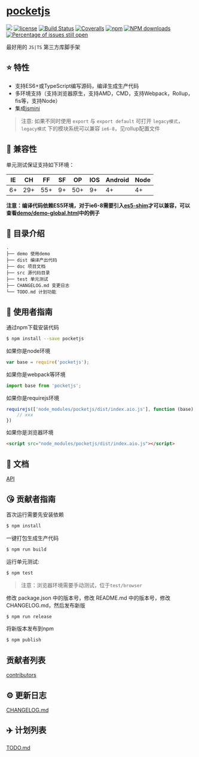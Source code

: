 # [pocketjs](https://github.com/MaxtuneLee/pocketjs)
[![](https://img.shields.io/badge/Powered%20by-jslib%20base-brightgreen.svg)](https://github.com/yanhaijing/jslib-base)
[![license](https://img.shields.io/badge/license-MIT-blue.svg)](https://github.com/MaxtuneLee/pocketjs/blob/master/LICENSE)
[![Build Status](https://travis-ci.org/MaxtuneLee/pocketjs.svg?branch=master)](https://travis-ci.org/MaxtuneLee/pocketjs)
[![Coveralls](https://img.shields.io/coveralls/MaxtuneLee/pocketjs.svg)](https://coveralls.io/github/MaxtuneLee/pocketjs)
[![npm](https://img.shields.io/badge/npm-0.1.0-orange.svg)](https://www.npmjs.com/package/pocketjs)
[![NPM downloads](http://img.shields.io/npm/dm/pocketjs.svg?style=flat-square)](http://www.npmtrends.com/pocketjs)
[![Percentage of issues still open](http://isitmaintained.com/badge/open/MaxtuneLee/pocketjs.svg)](http://isitmaintained.com/project/MaxtuneLee/pocketjs "Percentage of issues still open")

最好用的 `JS|TS` 第三方库脚手架

## :star: 特性

- 支持ES6+或TypeScript编写源码，编译生成生产代码
- 多环境支持（支持浏览器原生，支持AMD，CMD，支持Webpack，Rollup，fis等，支持Node）
- 集成[jsmini](https://github.com/jsmini)

> 注意: 如果不同时使用 `export` 与 `export default` 可打开 `legacy模式`，`legacy模式` 下的模块系统可以兼容 `ie6-8`，见rollup配置文件

## :pill: 兼容性
单元测试保证支持如下环境：

| IE   | CH   | FF   | SF   | OP   | IOS  | Android   | Node  |
| ---- | ---- | ---- | ---- | ---- | ---- | ---- | ----- |
| 6+   | 29+ | 55+  | 9+   | 50+  | 9+   | 4+   | 4+ |

**注意：编译代码依赖ES5环境，对于ie6-8需要引入[es5-shim](http://github.com/es-shims/es5-shim/)才可以兼容，可以查看[demo/demo-global.html](./demo/demo-global.html)中的例子**

## :open_file_folder: 目录介绍

```
.
├── demo 使用demo
├── dist 编译产出代码
├── doc 项目文档
├── src 源代码目录
├── test 单元测试
├── CHANGELOG.md 变更日志
└── TODO.md 计划功能
```

## :rocket: 使用者指南

通过npm下载安装代码

```bash
$ npm install --save pocketjs
```

如果你是node环境

```js
var base = require('pocketjs');
```

如果你是webpack等环境

```js
import base from 'pocketjs';
```

如果你是requirejs环境

```js
requirejs(['node_modules/pocketjs/dist/index.aio.js'], function (base) {
    // xxx
})
```

如果你是浏览器环境

```html
<script src="node_modules/pocketjs/dist/index.aio.js"></script>
```

## :bookmark_tabs: 文档
[API](./doc/api.md)

## :kissing_heart: 贡献者指南
首次运行需要先安装依赖

```bash
$ npm install
```

一键打包生成生产代码

```bash
$ npm run build
```

运行单元测试:

```bash
$ npm test
```

> 注意：浏览器环境需要手动测试，位于`test/browser`

修改 package.json 中的版本号，修改 README.md 中的版本号，修改 CHANGELOG.md，然后发布新版

```bash
$ npm run release
```

将新版本发布到npm

```bash
$ npm publish
```

## 贡献者列表

[contributors](https://github.com/MaxtuneLee/pocketjs/graphs/contributors)

## :gear: 更新日志
[CHANGELOG.md](./CHANGELOG.md)

## :airplane: 计划列表
[TODO.md](./TODO.md)